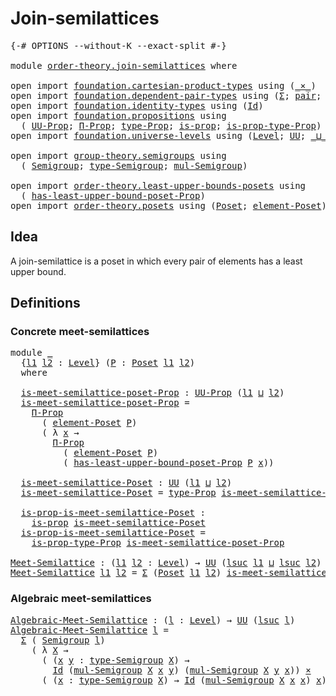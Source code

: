 # Join-semilattices

<pre class="Agda"><a id="30" class="Symbol">{-#</a> <a id="34" class="Keyword">OPTIONS</a> <a id="42" class="Pragma">--without-K</a> <a id="54" class="Pragma">--exact-split</a> <a id="68" class="Symbol">#-}</a>

<a id="73" class="Keyword">module</a> <a id="80" href="order-theory.join-semilattices.html" class="Module">order-theory.join-semilattices</a> <a id="111" class="Keyword">where</a>

<a id="118" class="Keyword">open</a> <a id="123" class="Keyword">import</a> <a id="130" href="foundation.cartesian-product-types.html" class="Module">foundation.cartesian-product-types</a> <a id="165" class="Keyword">using</a> <a id="171" class="Symbol">(</a><a id="172" href="foundation-core.cartesian-product-types.html#577" class="Function Operator">_×_</a><a id="175" class="Symbol">)</a>
<a id="177" class="Keyword">open</a> <a id="182" class="Keyword">import</a> <a id="189" href="foundation.dependent-pair-types.html" class="Module">foundation.dependent-pair-types</a> <a id="221" class="Keyword">using</a> <a id="227" class="Symbol">(</a><a id="228" href="foundation-core.dependent-pair-types.html#502" class="Record">Σ</a><a id="229" class="Symbol">;</a> <a id="231" href="foundation-core.dependent-pair-types.html#575" class="InductiveConstructor">pair</a><a id="235" class="Symbol">;</a> <a id="237" href="foundation-core.dependent-pair-types.html#592" class="Field">pr1</a><a id="240" class="Symbol">;</a> <a id="242" href="foundation-core.dependent-pair-types.html#604" class="Field">pr2</a><a id="245" class="Symbol">)</a>
<a id="247" class="Keyword">open</a> <a id="252" class="Keyword">import</a> <a id="259" href="foundation.identity-types.html" class="Module">foundation.identity-types</a> <a id="285" class="Keyword">using</a> <a id="291" class="Symbol">(</a><a id="292" href="foundation-core.identity-types.html#641" class="Datatype">Id</a><a id="294" class="Symbol">)</a>
<a id="296" class="Keyword">open</a> <a id="301" class="Keyword">import</a> <a id="308" href="foundation.propositions.html" class="Module">foundation.propositions</a> <a id="332" class="Keyword">using</a>
  <a id="340" class="Symbol">(</a> <a id="342" href="foundation-core.propositions.html#1322" class="Function">UU-Prop</a><a id="349" class="Symbol">;</a> <a id="351" href="foundation.propositions.html#1941" class="Function">Π-Prop</a><a id="357" class="Symbol">;</a> <a id="359" href="foundation-core.propositions.html#1424" class="Function">type-Prop</a><a id="368" class="Symbol">;</a> <a id="370" href="foundation-core.propositions.html#1246" class="Function">is-prop</a><a id="377" class="Symbol">;</a> <a id="379" href="foundation-core.propositions.html#1491" class="Function">is-prop-type-Prop</a><a id="396" class="Symbol">)</a>
<a id="398" class="Keyword">open</a> <a id="403" class="Keyword">import</a> <a id="410" href="foundation.universe-levels.html" class="Module">foundation.universe-levels</a> <a id="437" class="Keyword">using</a> <a id="443" class="Symbol">(</a><a id="444" href="Agda.Primitive.html#597" class="Postulate">Level</a><a id="449" class="Symbol">;</a> <a id="451" href="foundation-core.universe-levels.html#222" class="Primitive">UU</a><a id="453" class="Symbol">;</a> <a id="455" href="Agda.Primitive.html#810" class="Primitive Operator">_⊔_</a><a id="458" class="Symbol">;</a> <a id="460" href="Agda.Primitive.html#780" class="Primitive">lsuc</a><a id="464" class="Symbol">)</a>

<a id="467" class="Keyword">open</a> <a id="472" class="Keyword">import</a> <a id="479" href="group-theory.semigroups.html" class="Module">group-theory.semigroups</a> <a id="503" class="Keyword">using</a>
  <a id="511" class="Symbol">(</a> <a id="513" href="group-theory.semigroups.html#737" class="Function">Semigroup</a><a id="522" class="Symbol">;</a> <a id="524" href="group-theory.semigroups.html#933" class="Function">type-Semigroup</a><a id="538" class="Symbol">;</a> <a id="540" href="group-theory.semigroups.html#1215" class="Function">mul-Semigroup</a><a id="553" class="Symbol">)</a>

<a id="556" class="Keyword">open</a> <a id="561" class="Keyword">import</a> <a id="568" href="order-theory.least-upper-bounds-posets.html" class="Module">order-theory.least-upper-bounds-posets</a> <a id="607" class="Keyword">using</a>
  <a id="615" class="Symbol">(</a> <a id="617" href="order-theory.least-upper-bounds-posets.html#3092" class="Function">has-least-upper-bound-poset-Prop</a><a id="649" class="Symbol">)</a>
<a id="651" class="Keyword">open</a> <a id="656" class="Keyword">import</a> <a id="663" href="order-theory.posets.html" class="Module">order-theory.posets</a> <a id="683" class="Keyword">using</a> <a id="689" class="Symbol">(</a><a id="690" href="order-theory.posets.html#731" class="Function">Poset</a><a id="695" class="Symbol">;</a> <a id="697" href="order-theory.posets.html#1145" class="Function">element-Poset</a><a id="710" class="Symbol">)</a>
</pre>
## Idea

A join-semilattice is a poset in which every pair of elements has a least upper bound.

## Definitions

### Concrete meet-semilattices

<pre class="Agda"><a id="870" class="Keyword">module</a> <a id="877" href="order-theory.join-semilattices.html#877" class="Module">_</a>
  <a id="881" class="Symbol">{</a><a id="882" href="order-theory.join-semilattices.html#882" class="Bound">l1</a> <a id="885" href="order-theory.join-semilattices.html#885" class="Bound">l2</a> <a id="888" class="Symbol">:</a> <a id="890" href="Agda.Primitive.html#597" class="Postulate">Level</a><a id="895" class="Symbol">}</a> <a id="897" class="Symbol">(</a><a id="898" href="order-theory.join-semilattices.html#898" class="Bound">P</a> <a id="900" class="Symbol">:</a> <a id="902" href="order-theory.posets.html#731" class="Function">Poset</a> <a id="908" href="order-theory.join-semilattices.html#882" class="Bound">l1</a> <a id="911" href="order-theory.join-semilattices.html#885" class="Bound">l2</a><a id="913" class="Symbol">)</a>
  <a id="917" class="Keyword">where</a>

  <a id="926" href="order-theory.join-semilattices.html#926" class="Function">is-meet-semilattice-poset-Prop</a> <a id="957" class="Symbol">:</a> <a id="959" href="foundation-core.propositions.html#1322" class="Function">UU-Prop</a> <a id="967" class="Symbol">(</a><a id="968" href="order-theory.join-semilattices.html#882" class="Bound">l1</a> <a id="971" href="Agda.Primitive.html#810" class="Primitive Operator">⊔</a> <a id="973" href="order-theory.join-semilattices.html#885" class="Bound">l2</a><a id="975" class="Symbol">)</a>
  <a id="979" href="order-theory.join-semilattices.html#926" class="Function">is-meet-semilattice-poset-Prop</a> <a id="1010" class="Symbol">=</a>
    <a id="1016" href="foundation.propositions.html#1941" class="Function">Π-Prop</a>
      <a id="1029" class="Symbol">(</a> <a id="1031" href="order-theory.posets.html#1145" class="Function">element-Poset</a> <a id="1045" href="order-theory.join-semilattices.html#898" class="Bound">P</a><a id="1046" class="Symbol">)</a>
      <a id="1054" class="Symbol">(</a> <a id="1056" class="Symbol">λ</a> <a id="1058" href="order-theory.join-semilattices.html#1058" class="Bound">x</a> <a id="1060" class="Symbol">→</a>
        <a id="1070" href="foundation.propositions.html#1941" class="Function">Π-Prop</a>
          <a id="1087" class="Symbol">(</a> <a id="1089" href="order-theory.posets.html#1145" class="Function">element-Poset</a> <a id="1103" href="order-theory.join-semilattices.html#898" class="Bound">P</a><a id="1104" class="Symbol">)</a>
          <a id="1116" class="Symbol">(</a> <a id="1118" href="order-theory.least-upper-bounds-posets.html#3092" class="Function">has-least-upper-bound-poset-Prop</a> <a id="1151" href="order-theory.join-semilattices.html#898" class="Bound">P</a> <a id="1153" href="order-theory.join-semilattices.html#1058" class="Bound">x</a><a id="1154" class="Symbol">))</a>

  <a id="1160" href="order-theory.join-semilattices.html#1160" class="Function">is-meet-semilattice-Poset</a> <a id="1186" class="Symbol">:</a> <a id="1188" href="foundation-core.universe-levels.html#222" class="Primitive">UU</a> <a id="1191" class="Symbol">(</a><a id="1192" href="order-theory.join-semilattices.html#882" class="Bound">l1</a> <a id="1195" href="Agda.Primitive.html#810" class="Primitive Operator">⊔</a> <a id="1197" href="order-theory.join-semilattices.html#885" class="Bound">l2</a><a id="1199" class="Symbol">)</a>
  <a id="1203" href="order-theory.join-semilattices.html#1160" class="Function">is-meet-semilattice-Poset</a> <a id="1229" class="Symbol">=</a> <a id="1231" href="foundation-core.propositions.html#1424" class="Function">type-Prop</a> <a id="1241" href="order-theory.join-semilattices.html#926" class="Function">is-meet-semilattice-poset-Prop</a>

  <a id="1275" href="order-theory.join-semilattices.html#1275" class="Function">is-prop-is-meet-semilattice-Poset</a> <a id="1309" class="Symbol">:</a>
    <a id="1315" href="foundation-core.propositions.html#1246" class="Function">is-prop</a> <a id="1323" href="order-theory.join-semilattices.html#1160" class="Function">is-meet-semilattice-Poset</a>
  <a id="1351" href="order-theory.join-semilattices.html#1275" class="Function">is-prop-is-meet-semilattice-Poset</a> <a id="1385" class="Symbol">=</a>
    <a id="1391" href="foundation-core.propositions.html#1491" class="Function">is-prop-type-Prop</a> <a id="1409" href="order-theory.join-semilattices.html#926" class="Function">is-meet-semilattice-poset-Prop</a>

<a id="Meet-Semilattice"></a><a id="1441" href="order-theory.join-semilattices.html#1441" class="Function">Meet-Semilattice</a> <a id="1458" class="Symbol">:</a> <a id="1460" class="Symbol">(</a><a id="1461" href="order-theory.join-semilattices.html#1461" class="Bound">l1</a> <a id="1464" href="order-theory.join-semilattices.html#1464" class="Bound">l2</a> <a id="1467" class="Symbol">:</a> <a id="1469" href="Agda.Primitive.html#597" class="Postulate">Level</a><a id="1474" class="Symbol">)</a> <a id="1476" class="Symbol">→</a> <a id="1478" href="foundation-core.universe-levels.html#222" class="Primitive">UU</a> <a id="1481" class="Symbol">(</a><a id="1482" href="Agda.Primitive.html#780" class="Primitive">lsuc</a> <a id="1487" href="order-theory.join-semilattices.html#1461" class="Bound">l1</a> <a id="1490" href="Agda.Primitive.html#810" class="Primitive Operator">⊔</a> <a id="1492" href="Agda.Primitive.html#780" class="Primitive">lsuc</a> <a id="1497" href="order-theory.join-semilattices.html#1464" class="Bound">l2</a><a id="1499" class="Symbol">)</a>
<a id="1501" href="order-theory.join-semilattices.html#1441" class="Function">Meet-Semilattice</a> <a id="1518" href="order-theory.join-semilattices.html#1518" class="Bound">l1</a> <a id="1521" href="order-theory.join-semilattices.html#1521" class="Bound">l2</a> <a id="1524" class="Symbol">=</a> <a id="1526" href="foundation-core.dependent-pair-types.html#502" class="Record">Σ</a> <a id="1528" class="Symbol">(</a><a id="1529" href="order-theory.posets.html#731" class="Function">Poset</a> <a id="1535" href="order-theory.join-semilattices.html#1518" class="Bound">l1</a> <a id="1538" href="order-theory.join-semilattices.html#1521" class="Bound">l2</a><a id="1540" class="Symbol">)</a> <a id="1542" href="order-theory.join-semilattices.html#1160" class="Function">is-meet-semilattice-Poset</a>
</pre>
### Algebraic meet-semilattices

<pre class="Agda"><a id="Algebraic-Meet-Semilattice"></a><a id="1614" href="order-theory.join-semilattices.html#1614" class="Function">Algebraic-Meet-Semilattice</a> <a id="1641" class="Symbol">:</a> <a id="1643" class="Symbol">(</a><a id="1644" href="order-theory.join-semilattices.html#1644" class="Bound">l</a> <a id="1646" class="Symbol">:</a> <a id="1648" href="Agda.Primitive.html#597" class="Postulate">Level</a><a id="1653" class="Symbol">)</a> <a id="1655" class="Symbol">→</a> <a id="1657" href="foundation-core.universe-levels.html#222" class="Primitive">UU</a> <a id="1660" class="Symbol">(</a><a id="1661" href="Agda.Primitive.html#780" class="Primitive">lsuc</a> <a id="1666" href="order-theory.join-semilattices.html#1644" class="Bound">l</a><a id="1667" class="Symbol">)</a>
<a id="1669" href="order-theory.join-semilattices.html#1614" class="Function">Algebraic-Meet-Semilattice</a> <a id="1696" href="order-theory.join-semilattices.html#1696" class="Bound">l</a> <a id="1698" class="Symbol">=</a>
  <a id="1702" href="foundation-core.dependent-pair-types.html#502" class="Record">Σ</a> <a id="1704" class="Symbol">(</a> <a id="1706" href="group-theory.semigroups.html#737" class="Function">Semigroup</a> <a id="1716" href="order-theory.join-semilattices.html#1696" class="Bound">l</a><a id="1717" class="Symbol">)</a>
    <a id="1723" class="Symbol">(</a> <a id="1725" class="Symbol">λ</a> <a id="1727" href="order-theory.join-semilattices.html#1727" class="Bound">X</a> <a id="1729" class="Symbol">→</a>
      <a id="1737" class="Symbol">(</a> <a id="1739" class="Symbol">(</a><a id="1740" href="order-theory.join-semilattices.html#1740" class="Bound">x</a> <a id="1742" href="order-theory.join-semilattices.html#1742" class="Bound">y</a> <a id="1744" class="Symbol">:</a> <a id="1746" href="group-theory.semigroups.html#933" class="Function">type-Semigroup</a> <a id="1761" href="order-theory.join-semilattices.html#1727" class="Bound">X</a><a id="1762" class="Symbol">)</a> <a id="1764" class="Symbol">→</a>
        <a id="1774" href="foundation-core.identity-types.html#641" class="Datatype">Id</a> <a id="1777" class="Symbol">(</a><a id="1778" href="group-theory.semigroups.html#1215" class="Function">mul-Semigroup</a> <a id="1792" href="order-theory.join-semilattices.html#1727" class="Bound">X</a> <a id="1794" href="order-theory.join-semilattices.html#1740" class="Bound">x</a> <a id="1796" href="order-theory.join-semilattices.html#1742" class="Bound">y</a><a id="1797" class="Symbol">)</a> <a id="1799" class="Symbol">(</a><a id="1800" href="group-theory.semigroups.html#1215" class="Function">mul-Semigroup</a> <a id="1814" href="order-theory.join-semilattices.html#1727" class="Bound">X</a> <a id="1816" href="order-theory.join-semilattices.html#1742" class="Bound">y</a> <a id="1818" href="order-theory.join-semilattices.html#1740" class="Bound">x</a><a id="1819" class="Symbol">))</a> <a id="1822" href="foundation-core.cartesian-product-types.html#577" class="Function Operator">×</a>
      <a id="1830" class="Symbol">(</a> <a id="1832" class="Symbol">(</a><a id="1833" href="order-theory.join-semilattices.html#1833" class="Bound">x</a> <a id="1835" class="Symbol">:</a> <a id="1837" href="group-theory.semigroups.html#933" class="Function">type-Semigroup</a> <a id="1852" href="order-theory.join-semilattices.html#1727" class="Bound">X</a><a id="1853" class="Symbol">)</a> <a id="1855" class="Symbol">→</a> <a id="1857" href="foundation-core.identity-types.html#641" class="Datatype">Id</a> <a id="1860" class="Symbol">(</a><a id="1861" href="group-theory.semigroups.html#1215" class="Function">mul-Semigroup</a> <a id="1875" href="order-theory.join-semilattices.html#1727" class="Bound">X</a> <a id="1877" href="order-theory.join-semilattices.html#1833" class="Bound">x</a> <a id="1879" href="order-theory.join-semilattices.html#1833" class="Bound">x</a><a id="1880" class="Symbol">)</a> <a id="1882" href="order-theory.join-semilattices.html#1833" class="Bound">x</a><a id="1883" class="Symbol">))</a>
</pre>